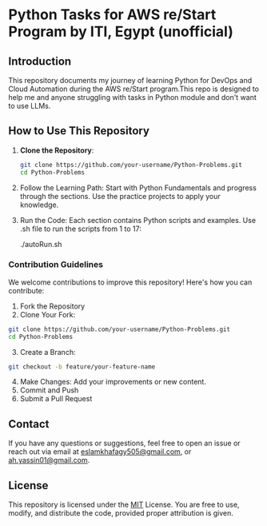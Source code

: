 # Python Tasks for AWS re/Start Program by ITI, Egypt (unofficial)

## Introduction
This repository documents my journey of learning Python for DevOps and Cloud Automation during the AWS re/Start program.This repo is designed to help me and anyone struggling with tasks in Python module and don't want to use LLMs.


## How to Use This Repository
1. **Clone the Repository**:
   ```bash
   git clone https://github.com/your-username/Python-Problems.git
   cd Python-Problems

2. Follow the Learning Path:
Start with Python Fundamentals and progress through the sections.
Use the practice projects to apply your knowledge.

3. Run the Code:
Each section contains Python scripts and examples.
Use .sh file to run the scripts from 1 to 17: 
 
    ./autoRun.sh


### **Contribution Guidelines**

We welcome contributions to improve this repository! Here's how you can contribute:

1. Fork the Repository
2. Clone Your Fork:
```bash 
git clone https://github.com/your-username/Python-Problems.git
cd Python-Problems
```

3. Create a Branch:
 ```bash
 git checkout -b feature/your-feature-name
```

 4. Make Changes: Add your improvements or new content.
 5. Commit and Push
 6. Submit a Pull Request



## Contact
If you have any questions or suggestions, feel free to open an issue or reach out via email at eslamkhafagy505@gmail.com, or ah.yassin01@gmail.com.

## License

This repository is licensed under the [MIT](https://choosealicense.com/licenses/mit/) License. You are free to use, modify, and distribute the code, provided proper attribution is given.